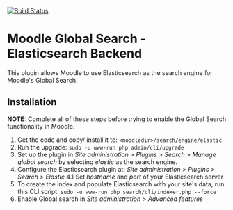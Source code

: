 [![Build Status](https://travis-ci.org/catalyst/moodle-search_elastic.svg?branch=master)](https://travis-ci.org/catalyst/moodle-search_elastic)

# Moodle Global Search - Elasticsearch Backend

This plugin allows Moodle to use Elasticsearch as the search engine for Moodle's Global Search.

## Installation
**NOTE:** Complete all of these steps before trying to enable the Global Search functionality in Moodle.

1. Get the code and copy/ install it to: `<moodledir>/search/engine/elastic`
2. Run the upgrade: `sudo -u www-run php admin/cli/upgrade`
3. Set up the plugin in *Site administration > Plugins > Search > Manage global search* by selecting *elastic* as the search engine.
4. Configure the Elasticsearch plugin at: *Site administration > Plugins > Search > Elastic*
    4.1 Set *hostname* and *port* of your Elasticsearch server
5. To create the index and populate Elasticsearch with your site's data, run this CLI script. `sudo -u www-run php search/cli/indexer.php --force`
6. Enable Global search in *Site administration > Advanced features*
